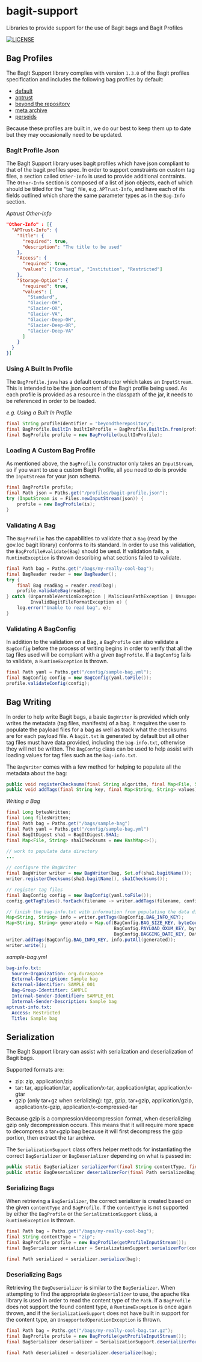 # bagit-support
Libraries to provide support for the use of Bagit bags and Bagit Profiles

[![LICENSE](https://img.shields.io/badge/license-Apache-blue.svg?style=flat-square)](./LICENSE)

## Bag Profiles

The BagIt Support library complies with version `1.3.0` of the Bagit profiles specification and includes the following
bag profiles by default:

* [default](src/main/resources/profiles/default.json)
* [aptrust](src/main/resources/profiles/aptrust.json)
* [beyond the repository](src/main/resources/profiles/beyondtherepository.json)
* [meta archive](src/main/resources/profiles/metaarchive.json)
* [perseids](src/main/resources/profiles/perseids.json)

Because these profiles are built in, we do our best to keep them up to date but they may occasionally need to be 
updated.

### BagIt Profile Json

The BagIt Support library uses bagit profiles which have json compliant to that of the bagit profiles spec. In order to
support constraints on custom tag files, a section called `Other-Info` is used to provide additional contraints. The 
`Other-Info` section is composed of a list of json objects, each of which should be titled for the "tag" file, e.g. 
`APTrust-Info`, and have each of its fields outlined which share the same parameter types as in the `Bag-Info` section.

*Aptrust Other-Info*
```json
"Other-Info" : [{
  "APTrust-Info": {
    "Title": {
      "required": true,
      "description": "The title to be used"
    },
    "Access": {
      "required": true,
      "values": ["Consortia", "Institution", "Restricted"]
    },
    "Storage-Option": {
      "required": true,
      "values": [
        "Standard",
        "Glacier-OH",
        "Glacier-OR",
        "Glacier-VA",
        "Glacier-Deep-OH",
        "Glacier-Deep-OR",
        "Glacier-Deep-VA"
      ]
    }
  }
}]
```

### Using A Built In Profile

The `BagProfile.java` has a default constructor which takes an `InputStream`. This is intended to be the json content
of the Bagit profile being used. As each profile is provided as a resource in the classpath of the jar, it needs to be
referenced in order to be loaded.

*e.g. Using a Built In Profile*
```java
final String profileIdentifier = "beyondtherepository";
final BagProfile.BuiltIn builtInProfile = BagProfile.BuiltIn.from(profileIdentifier);
final BagProfile profile = new BagProfile(builtInProfile);
```

### Loading A Custom Bag Profile

As mentioned above, the `BagProfile` constructor only takes an `InputStream`, so if you want to use a custom Bagit 
Profile, all you need to do is provide the `InputStream` for your json schema.

```java
final BagProfile profile;
final Path json = Paths.get("/profiles/bagit-profile.json");
try (InputStream is = Files.newInputStream(json)) {
    profile = new BagProfile(is);
}
```

### Validating A Bag

The `BagProfile` has the capabilities to validate that a `Bag` (read by the gov.loc bagit library) conforms to its
standard. In order to use this validation, the `BagProfile#validate(Bag)` should be uesd. If validation fails, a
`RuntimeException` is thrown describing what sections failed to validate.

```java
final Path bag = Paths.get("/bags/my-really-cool-bag");
final BagReader reader = new BagReader();
try {
    final Bag readBag = reader.read(bag);
    profile.validateBag(readBag);
} catch (UnparsableVersionException | MaliciousPathException | UnsupportedAlgorithmException |
         InvalidBagitFileFormatException e) {
    log.error("Unable to read bag", e);
}
```

### Validating A BagConfig

In addition to the validation on a Bag, a `BagProfile` can also validate a `BagConfig` before the process of writing
begins in order to verify that all the tag files used will be compliant with a given `BagProfile`. If a `BagConfig` 
fails to validate, a `RuntimeException` is thrown.

```java
final Path yaml = Paths.get("/config/sample-bag.yml");
final BagConfig config = new BagConfig(yaml.toFile());
profile.validateConfig(config);
```

## Bag Writing

In order to help write Bagit bags, a basic `BagWriter` is provided which only writes the metadata (tag files, 
manifests) of a bag. It requires the user to populate the payload files for a bag as well as track what the
checksums are for each payload file. A `bagit.txt` is generated by default but all other tag files must have data 
provided, including the `bag-info.txt`, otherwise they will not be written. The `BagConfig` class can be used to help
assist with loading values for tag files such as the `bag-info.txt`.

The `BagWriter` comes with a few method for helping to populate all the metadata about the bag:
```java
public void registerChecksums(final String algorithm, final Map<File, String> filemap)
public void addTags(final String key, final Map<String, String> values)
```

*Writing a Bag*
```java
final Long bytesWritten;
final Long filesWritten;
final Path bag = Paths.get("/bags/sample-bag")
final Path yaml = Paths.get("/config/sample-bag.yml")
final BagItDigest sha1 = BagItDigest.SHA1;
final Map<File, String> sha1Checksums = new HashMap<>();

// work to populate data directory
...

// configure the BagWriter
final BagWriter writer = new BagWriter(bag, Set.of(sha1.bagitName());
writer.registerChecksums(sha1.bagitName(), sha1Checksums());

// register tag files
final BagConfig config = new BagConfig(yaml.toFile());
config.getTagFiles().forEach(filename -> writer.addTags(filename, config.getFieldsForTagFile(filename));

// finish the bag-info.txt with information from populating the data directory
Map<String, String> info = writer.getTags(BagConfig.BAG_INFO_KEY);
Map<String, String> generatedo = Map.of(BagConfig.BAG_SIZE_KEY, byteCountToDisplaySize(bytesWritten), 
                                        BagConfig.PAYLOAD_OXUM_KEY, bytesWritten.toString() + "." + filesWritten.toString(),
                                        BagConfig.BAGGING_DATE_KEY, DateTimeFormatter.ISO_LOCAL_DATE.format(LocalDate.now())
writer.addTags(BagConfig.BAG_INFO_KEY, info.putAll(generated));
writer.write();
```

*sample-bag.yml*
```yaml
bag-info.txt:
  Source-Organization: org.duraspace
  External-Description: Sample bag
  External-Identifier: SAMPLE_001
  Bag-Group-Identifier: SAMPLE
  Internal-Sender-Identifier: SAMPLE_001
  Internal-Sender-Description: Sample bag
aptrust-info.txt:
  Access: Restricted
  Title: Sample bag
```

## Serialization

The BagIt Support library can assist with serialization and deserialization of Bagit bags. 

Supported formats are:
* zip: zip, application/zip
* tar: tar, application/tar, application/x-tar, application/gtar, application/x-gtar
* gzip (only tar+gz when serializing): tgz, gzip, tar+gzip, application/gzip, application/x-gzip, 
application/x-compressed-tar

Because gzip is a compression/decompression format, when deserializing gzip only decompression occurs. This means that
it will require more space to decompress a tar+gzip bag because it will first decompress the gzip portion, then extract
the tar archive.

The `SerializationSupport` class offers helper methods for instantiating the correct `BagSerializer` or 
`BagDeserializer` depending on what is passed in:

```java
public static BagSerializer serializerFor(final String contentType, final BagProfile profile)
public static BagDeserializer deserializerFor(final Path serializedBag, final BagProfile profile)
```

### Serializing Bags

When retrieving a `BagSerializer`, the correct serializer is created based on the given `contentType` and `BagProfile`.
If the `contentType` is not supported by either the `BagProfile` or the `SerializationSupport` class, a 
`RuntimeException` is thrown.

```java
final Path bag = Paths.get("/bags/my-really-cool-bag");
final String contentType = "zip";
final BagProfile profile = new BagProfile(getProfileInputStream());
final BagSerializer serializer = SerializationSupport.serializerFor(contentType, profile);

final Path serialized = serializer.serialize(bag);
```

### Deserializing Bags

Retrieving the `BagDeserializer` is similar to the `BagSerializer`. When attempting to find the appropriate 
`BagDeserializer` to use, the apache tika library is used in order to read the content type of the `Path`. If a 
`BagProfile` does not support the found content type, a `RuntimeException` is once again thrown, and if the
`SerializationSupport` does not have built in support for the content type, an `UnsupportedOperationException` is 
thrown.

```java
final Path bag = Paths.get("/bags/my-really-cool-bag.tar.gz");
final BagProfile profile = new BagProfile(getProfileInputStream());
final BagSerializer deserializer = SerializationSupport.deserializerFor(bag, profile);

final Path deserialized = deserializer.deserialize(bag);
```

